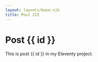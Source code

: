 ```yaml
---
layout: layouts/base.njk
title: Post 215
---
```


# Post {{ id }}

This is post {{ id }} in my Eleventy project.
